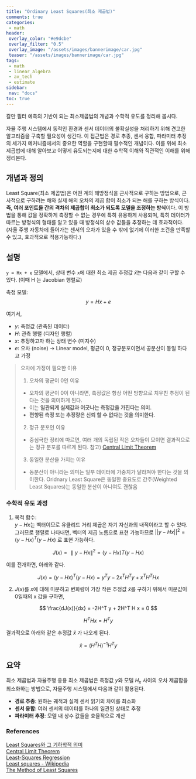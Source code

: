 ```yaml
---
title: "Ordinary Least Squares(최소 제곱법)"
comments: true
categories:
 - math
header:
 overlay_color: "#e9dcbe"
 overlay_filter: "0.5"
 overlay_image: "/assets/images/bannerimage/car.jpg"
 teaser: "/assets/images/bannerimage/car.jpg"
tags:
 - math
 - linear_algebra
 - av_tech
 - estimate
sidebar:
 nav: "docs"
toc: true
---
```


칼만 필터 예측의 기반이 되는 최소제곱법의 개념과 수학적 유도를 정리해 봅시다.

자율 주행 시스템에서 동적인 환경과 센서 데이터의 불확실성을 처리하기 위해 견고한 알고리즘을 구축할 필요성이 생긴다.
이 접근법은 경로 추종, 센서 융합, 파라미터 추정 의 세가지 메커니즘에서의 중요한 역할을 구현할때 필수적인 개념이다. 이를 위해 최소 제곱법에 대해 알아보고 어떻게 유도되는지에 대한 수학적 이해와 직관적인 이해를 위해 정리본다.

## 개념과 정의

Least Square(최소 제곱법)은 어떤 계의 해방정식을 근사적으로 구하는 방법으로, 근사적으로 구하려는 해와 실제 해의 오차의 제곱 합이 최소가 되는 해를 구하는 방식이다. **즉, 여러 포인트들 간의 격차의 제곱합이 최소가 되도록 모델을 조정하는 방식**이다. 이 방법을 통해 값을 정확하게 측정할 수 없는 경우에 특히 유용하게 사용되며, 특히 데이터가 따르는 방정식의 형태를 알고 있을 때 방정식의 상수 값들을 추정하는 데 효과적이다. (자율 주행 자동차에 들어가는 센서의 오차가 있을 수 밖에 없기에 이러한 조건을 만족할 수 있고, 효과적으로 적용가능하다.)

## 설명

`y = Hx + e` 모델에서, 상태 변수 `x`에 대한 최소 제곱 추정값 $\hat{x}$는 다음과 같이 구할 수 있다.
(이때 H 는 Jacobian 행렬로)

측정 모델:
$$y = Hx + e$$

여기서,
- $y$: 측정값 (관측된 데이터)
- $H$: 관측 행렬 (디자인 행렬)
- $x$: 추정하고자 하는 상태 변수 (미지수)
- $e$: 오차 (noise) → Linear model, 평균이 0, 정규분포이면서 공분산이 동일 하다고 가정

> 오차에 가정이 필요한 이유
> 1. 오차의 평균이 0인 이유
> 	- 오차의 평균이 0이 아니라면, 측정값은 항상 어떤 방향으로 치우친 추정이 된다는 것을 의미하게 된다.
> 	- 이는 **일관되게 실제값과 어긋나는 측정값을 가진다는 의미.**
> 	- **편향된 측정 또는 추정량은 신뢰 할 수 없다는 것을 의미한다.**
> 2. 정규 분포인 이유
> 	- 중심극한 정리에 따르면, 여러 개의 독립된 작은 오차들이 모이면 결과적으로는 정규 분포를 따르게 된다. 참고) [Central Limit Theorem](http://mfviz.com/central-limit/)
> 3. 동일한 분산을 가지는 이유
> 	- 동분산이 아니라는 의미는 일부 데이터에 가중치가 달라져야 한다는 것을 의미한다. Oridnary Least Square은 동일한 중요도로 간주(Weighted Least Squares)는 동일한 분산이 아니여도 괜찮음

### 수학적 유도 과정

1. 목적 함수:  
$y- Hx$는 벡터이므로 유클리드 거리 제곱은 자기 자신과의 내적이라고 할 수 있다. 그러므로 행렬로 나타내면, 벡터의 제곱 노름으로 표현 가능하므로 $||y - Hx||^ 2 = (y - Hx)^ T (y - Hx)$ 로 표현 가능하다.  

$$J(x)=∥y−Hx∥^2=(y−Hx)T(y−Hx)$$  

이를 전개하면, 아래와 같다. 

$$J(x) = (y - Hx)^T(y - Hx) = y^T y - 2x^T H^T y + x^T H^T H x$$

2. $J(x)$를 $x$에 대해 미분하고 변화량이 가장 작은 추정값 $\hat x$를 구하기 위해서 미분값이 0일때의 x 값을 구하면,

$$
\frac{dJ(x)}{dx} = -2H^T y + 2H^T H x = 0
$$

$$
H^T H x = H^T y
$$

결과적으로 아래와 같은 추정값 $\hat x$ 가 나오게 된다.

$$
\hat{x} = (H^T H)^{-1} H^T y
$$

## 요약

최소 제곱법과 자율주행 응용 최소 제곱법은 측정값 $y$와 모델 $H_x$ 사이의 오차 제곱합을 최소화하는 방법으로, 자율주행 시스템에서 다음과 같이 활용된다.
- **경로 추종**: 원하는 궤적과 실제 센서 읽기의 차이를 최소화 
- **센서 융합**: 여러 센서의 데이터를 하나의 일관된 상태로 추정
- **파라미터 추정**: 모델 내 상수 값들을 효율적으로 계산
 
### References
[Least Squares와 그 기하학적 의미](https://junklee.tistory.com/82)  
[Central Limit Theorem](http://mfviz.com/central-limit/)  
[Least-Squares Regression](https://phet.colorado.edu/sims/html/least-squares-regression/latest/least-squares-regression_en.html)  
[Least squares - Wikipedia](https://en.wikipedia.org/wiki/Least_squares)  
[The Method of Least Squares](https://textbooks.math.gatech.edu/ila/least-squares.html)  